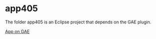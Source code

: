 app405
======

The folder app405 is an Eclipse project that depends on the GAE plugin.

[App on GAE](https://csusbdt405.appspot.com/)

